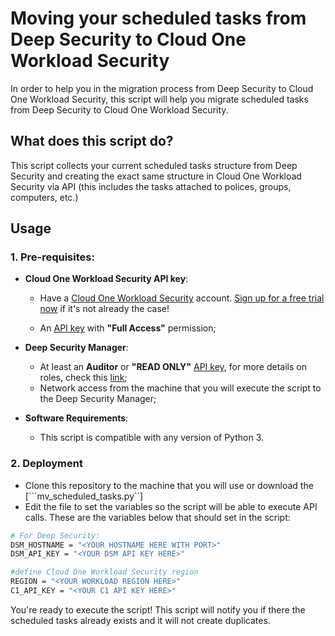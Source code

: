 # Moving your scheduled tasks from Deep Security to Cloud One Workload Security

In order to help you in the migration process from Deep Security to Cloud One Workload Security, this script will help you migrate scheduled tasks from Deep Security to Cloud One Workload Security.

## What does this script do?

This script collects your current scheduled tasks structure from Deep Security and creating the exact same structure in Cloud One Workload Security via API (this includes the tasks attached to polices, groups, computers, etc.)

## Usage

### 1. Pre-requisites:

* **Cloud One Workload Security API key**:

    - Have a [Cloud One Workload Security](https://www.trendmicro.com/en_us/business/products/hybrid-cloud/cloud-one-workload-security.html) account. [Sign up for a free trial now](https://cloudone.trendmicro.com/register) if it's not already the case!

    - An [API key](https://cloudone.trendmicro.com/docs/account-and-user-management/c1-api-key/#create-a-new-api-key) with **"Full Access"** permission;

* **Deep Security Manager**:

    - At least an **Auditor** or **"READ ONLY"** [API key](https://help.deepsecurity.trendmicro.com/20_0/on-premise/api-key.html), for more details on roles, check this [link](https://help.deepsecurity.trendmicro.com/20_0/on-premise/user-roles.html);
    - Network access from the machine that you will execute the script to the Deep Security Manager;

* **Software Requirements**:

    - This script is compatible with any version of Python 3.

### 2. Deployment

- Clone this repository to the machine that you will use or download the [```mv_scheduled_tasks.py``]
- Edit the file to set the variables so the script will be able to execute API calls. These are the variables below that should set in the script:

```bash
# For Deep Security:
DSM_HOSTNAME = "<YOUR HOSTNAME HERE WITH PORT>"
DSM_API_KEY = "<YOUR DSM API KEY HERE>"

#define Cloud One Workload Security region
REGION = "<YOUR WORKLOAD REGION HERE>"
C1_API_KEY = "<YOUR C1 API KEY HERE>"
```

You're ready to execute the script! This script will notify you if there the scheduled tasks already exists and it will not create duplicates.